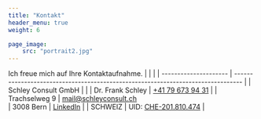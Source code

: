 ```yaml
---
title: "Kontakt"
header_menu: true
weight: 6

page_image:
    src: "portrait2.jpg"
---
```

Ich freue mich auf Ihre Kontaktaufnahme.
|                     |                                                                                |
| --------------------- | -------------------------------------------------------------------------------- |
| Schley Consult GmbH |                                           |
| Dr. Frank Schley    | [+41 79 673 94 31](tel:+41796739431)                         |
| Trachselweg 9       | [mail@schleyconsult.ch](mailto:mail@schleyconsult.ch)                         
| 3008 Bern           | [LinkedIn](https://www.linkedin.com/in/frank-schley-654654aa/)                 |
| SCHWEIZ             | UID: [CHE-201.810.474](https://www.zefix.ch/en/search/entity/list/firm/1561860) |
